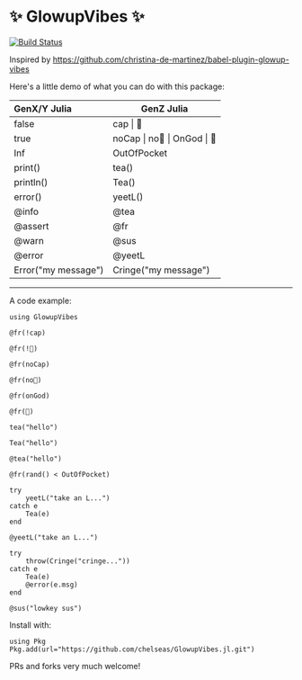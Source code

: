 # :sparkles: GlowupVibes :sparkles: 

[![Build Status](https://github.com/chelseas/GlowupVibes.jl/actions/workflows/CI.yml/badge.svg?branch=main)](https://github.com/chelseas/GlowupVibes.jl/actions/workflows/CI.yml?query=branch%3Amain)

Inspired by https://github.com/christina-de-martinez/babel-plugin-glowup-vibes

Here's a little demo of what you can do with this package:

| GenX/Y Julia | GenZ Julia |
| :--- | --- | 
| false | cap \| 🧢
| true | noCap \| no🧢 \| OnGod \| 🙏
| Inf | OutOfPocket 
| print() | tea() 
| println() | Tea() 
| error() | yeetL()
| @info | @tea
| @assert | @fr
| @warn | @sus
| @error | @yeetL 
| Error("my message") | Cringe("my message") 

___
A code example:

```
using GlowupVibes

@fr(!cap)

@fr(!🧢)

@fr(noCap)

@fr(no🧢)

@fr(onGod)

@fr(🙏)

tea("hello")

Tea("hello")

@tea("hello")

@fr(rand() < OutOfPocket)

try
    yeetL("take an L...")
catch e
    Tea(e)
end

@yeetL("take an L...")

try
    throw(Cringe("cringe..."))
catch e
    Tea(e)
    @error(e.msg)
end

@sus("lowkey sus")
```

Install with:
```
using Pkg 
Pkg.add(url="https://github.com/chelseas/GlowupVibes.jl.git")
```

PRs and forks very much welcome!